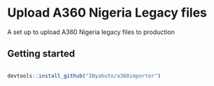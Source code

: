 # Upload A360 Nigeria Legacy files

A set up to upload A360 Nigeria legacy files to production

## Getting started

```r

devtools::install_github("INyabuto/a360importer")

```


